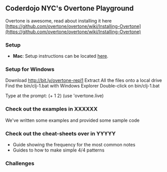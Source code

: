 ## Coderdojo NYC's Overtone Playground

Overtone is awesome, read about installing it here [https://github.com/overtone/overtone/wiki/Installing-Overtone](https://github.com/overtone/overtone/wiki/Installing-Overtone)

### Setup

- **Mac**: Setup instructions can be located [here](https://github.com/CoderDojoNYC/overtone/tree/master/installers/mac).

### Setup for Windows

  Download http://bit.ly/overtone-repl1
  Extract All the files onto a local drive
  Find the bin/clj-1.bat with Windows Explorer
  Double-click on bin/clj-1.bat
  
  Type at the prompt:
  (+ 1 2)
  (use 'overtone.live)
  


### Check out the examples in XXXXXX

We've written some examples and provided some sample code 

### Check out the cheat-sheets over in YYYYY

- Guide showing the frequency for the most common notes
- Guides to how to make simple 4/4 patterns

### Challenges
